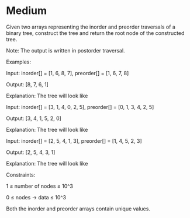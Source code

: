 # Medium

Given two arrays representing the inorder and preorder traversals of a binary tree, construct the tree and return the root node of the constructed tree.

Note: The output is written in postorder traversal.

Examples:

Input: inorder[] = [1, 6, 8, 7], preorder[] = [1, 6, 7, 8]

Output: [8, 7, 6, 1]

Explanation: The tree will look like

Input: inorder[] = [3, 1, 4, 0, 2, 5], preorder[] = [0, 1, 3, 4, 2, 5]

Output: [3, 4, 1, 5, 2, 0]

Explanation: The tree will look like

Input: inorder[] = [2, 5, 4, 1, 3], preorder[] = [1, 4, 5, 2, 3]

Output: [2, 5, 4, 3, 1]

Explanation: The tree will look like


Constraints:

1 ≤ number of nodes ≤ 10^3

0 ≤ nodes -> data ≤ 10^3

Both the inorder and preorder arrays contain unique values.

